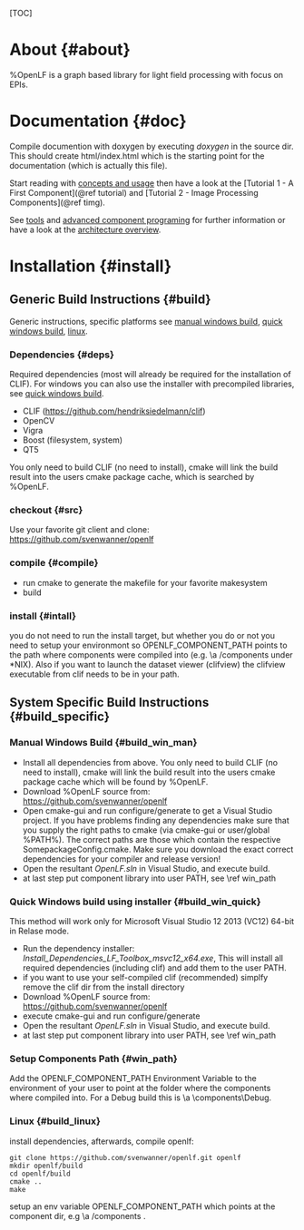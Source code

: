 [TOC]

About {#about}
======

%OpenLF is a graph based library for light field processing with focus on EPIs.

# Documentation {#doc}

Compile documention with doxygen by executing *doxygen* in the source dir.
This should create html/index.html which is the starting point for the documentation (which is actually this file). 

Start reading with [concepts and usage](doc/concepts.md) then have a look at the [Tutorial 1 - A First Component](@ref tutorial) and [Tutorial 2 - Image Processing Components](@ref timg).

See [tools](doc/tools.md) and [advanced component programing](doc/advanced.md) for further information or have a look at the [architecture overview](doc/architecture.md).

# Installation {#install}

## Generic Build Instructions  {#build}

Generic instructions, specific platforms see [manual windows build](#win_man), [quick windows build](#win_quick), [linux](#linux).

### Dependencies {#deps}

Required dependencies (most will already be required for the installation of CLIF). For windows you can also use the installer with precompiled libraries, see [quick windows build](#win_quick).

- CLIF (https://github.com/hendriksiedelmann/clif)
- OpenCV
- Vigra
- Boost (filesystem, system)
- QT5

You only need to build CLIF (no need to install), cmake will link the build result into the users cmake package cache, which is searched by %OpenLF.

### checkout {#src}

Use your favorite git client and clone:
https://github.com/svenwanner/openlf

### compile {#compile}

- run cmake to generate the makefile for your favorite makesystem
- build

### install {#intall}

you do not need to run the install target, but whether you do or not you need to setup your environmont so OPENLF_COMPONENT_PATH points to the path where components were compiled into (e.g. \a <builddir>/components under *NIX).
Also if you want to launch the dataset viewer (clifview) the clifview executable from clif needs to be in your path.

## System Specific Build Instructions {#build_specific}

<a name="win_man"></a>
### Manual Windows Build {#build_win_man}

- Install all dependencies from above. You only need to build CLIF (no need to install), cmake will link the build result into the users cmake package cache which will be found by %OpenLF.
- Download %OpenLF source from: https://github.com/svenwanner/openlf
- Open cmake-gui and run configure/generate to get a Visual Studio project. If you have problems finding any dependencies make sure that you supply the right paths to cmake (via cmake-gui or user/global \%PATH\%). The correct paths are those which contain the respective SomepackageConfig.cmake. Make sure you download the exact correct dependencies for your compiler and release version!
- Open the resultant *OpenLF.sln* in Visual Studio, and execute build.
- at last step put component library into user PATH, see \ref win_path

<a name="win_quick"></a> 
### Quick Windows build using installer {#build_win_quick}

This method will work only for Microsoft Visual Studio 12 2013 (VC12) 64-bit in Relase mode.
- Run the dependency installer: *Install_Dependencies_LF_Toolbox_msvc12_x64.exe*, 
This will install all required dependencies (including clif) and add them to the user PATH.
- if you want to use your self-compiled clif (recommended) simplfy remove the clif dir from the install directory
- Download %OpenLF source from: https://github.com/svenwanner/openlf
- execute cmake-gui and run configure/generate
- Open the resultant *OpenLF.sln* in Visual Studio, and execute build.
- at last step put component library into user PATH, see \ref win_path

### Setup Components Path {#win_path}

Add the OPENLF_COMPONENT_PATH Environment Variable to the environment of your user to point at the folder where the components where compiled into. For a Debug build this is \a <builddir>\\components\\Debug.

<a name="linux"></a>
### Linux {#build_linux}

install dependencies, afterwards, compile openlf:

```
git clone https://github.com/svenwanner/openlf.git openlf
mkdir openlf/build
cd openlf/build
cmake ..
make
```

setup an env variable OPENLF_COMPONENT_PATH which points at the component dir, e.g \a <builddir>/components .